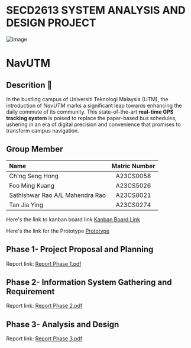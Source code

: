 # SECD2613 SYSTEM ANALYSIS AND DESIGN PROJECT
![image](https://github.com/chngsenghong/Project1_SAD_20232024/assets/147849956/c800f30c-8f3a-40ff-b874-501c49390e39)

# NavUTM

## Descrition 📖
In the bustling campus of Universiti Teknologi Malaysia (UTM), the introduction of *NavUTM* marks a significant leap towards enhancing the daily commute of its community. This state-of-the-art **real-time GPS tracking system** is poised to replace the paper-based bus schedules, ushering in an era of digital precision and convenience that promises to transform campus navigation.

## Group Member 
| Name | Matric Number |
|:---------------------|:---------------:|
| Ch'ng Seng Hong | A23CS0058 |
| Foo Ming Kuang | A23CS5026 |
| Sathishwar Rao A/L Mahendra Rao | A23CS8021 |
| Tan Jia Ying | A23CS0274 |




Here's the link to kanban board link
[Kanban Board Link](https://github.com/users/chngsenghong/projects/1/views/1)

Here's the link for the Prototype 
[Prototype](https://www.figma.com/proto/4nQBY7PKTiY3GBiSfFq8AW/SAD-Phase-3?node-id=0-1&t=J4Qv9FvEDxbi2sRg-1 )

<h2>Phase 1- Project Proposal and Planning</h2>
<p>Report link: <a href="https://github.com/chngsenghong/Project1_SAD_20232024/blob/5d74fd8d72df0277694344f64c0a69bcc317660c/Phase%201.pdf">Report Phase 1.pdf</a></p>


<h2>Phase 2- Information System Gathering and Requirement</h2>
<p>Report link: <a href="https://github.com/chngsenghong/Project1_SAD_20232024/blob/89074109ed9e07778e175916c5e148837f813701/Phase%202.pdf">Report Phase 2.pdf</a></p>


<h2>Phase 3- Analysis and Design</h2>
<p>Report link: <a href="https://github.com/chngsenghong/Project1_SAD_20232024/blob/65db5f6691554e4cae13b8a106ecbbd4ca602b44/Phase%203.pdf">Report Phase 3.pdf</a></p>


